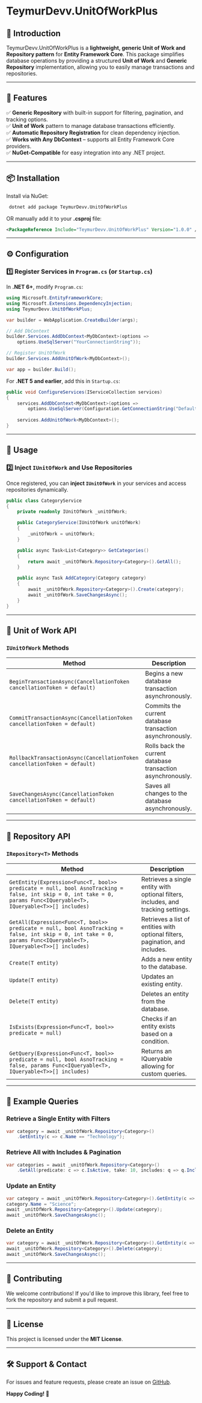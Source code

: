 # TeymurDevv.UnitOfWorkPlus

## 📌 Introduction
TeymurDevv.UnitOfWorkPlus is a **lightweight, generic Unit of Work and Repository pattern** for **Entity Framework Core**. This package simplifies database operations by providing a structured **Unit of Work** and **Generic Repository** implementation, allowing you to easily manage transactions and repositories.

---

## 🚀 Features
✅ **Generic Repository** with built-in support for filtering, pagination, and tracking options.  
✅ **Unit of Work** pattern to manage database transactions efficiently.  
✅ **Automatic Repository Registration** for clean dependency injection.  
✅ **Works with Any DbContext** – supports all Entity Framework Core providers.  
✅ **NuGet-Compatible** for easy integration into any .NET project.  

---

## 📦 Installation
Install via NuGet:
```sh
 dotnet add package TeymurDevv.UnitOfWorkPlus
```

OR manually add it to your **.csproj** file:
```xml
<PackageReference Include="TeymurDevv.UnitOfWorkPlus" Version="1.0.0" />
```

---

## ⚙️ Configuration
### **1️⃣ Register Services in `Program.cs` (or `Startup.cs`)**
In **.NET 6+**, modify `Program.cs`:
```csharp
using Microsoft.EntityFrameworkCore;
using Microsoft.Extensions.DependencyInjection;
using TeymurDevv.UnitOfWorkPlus;

var builder = WebApplication.CreateBuilder(args);

// Add DbContext
builder.Services.AddDbContext<MyDbContext>(options =>
    options.UseSqlServer("YourConnectionString"));

// Register UnitOfWork
builder.Services.AddUnitOfWork<MyDbContext>();

var app = builder.Build();
```

For **.NET 5 and earlier**, add this in `Startup.cs`:
```csharp
public void ConfigureServices(IServiceCollection services)
{
    services.AddDbContext<MyDbContext>(options =>
        options.UseSqlServer(Configuration.GetConnectionString("DefaultConnection")));
    
    services.AddUnitOfWork<MyDbContext>();
}
```

---

## 📌 Usage

### **2️⃣ Inject `IUnitOfWork` and Use Repositories**
Once registered, you can **inject `IUnitOfWork`** in your services and access repositories dynamically.

```csharp
public class CategoryService
{
    private readonly IUnitOfWork _unitOfWork;

    public CategoryService(IUnitOfWork unitOfWork)
    {
        _unitOfWork = unitOfWork;
    }

    public async Task<List<Category>> GetCategories()
    {
        return await _unitOfWork.Repository<Category>().GetAll();
    }

    public async Task AddCategory(Category category)
    {
        await _unitOfWork.Repository<Category>().Create(category);
        await _unitOfWork.SaveChangesAsync();
    }
}
```

---

## 🎯 Unit of Work API
### `IUnitOfWork` Methods
| Method | Description |
|--------|-------------|
| `BeginTransactionAsync(CancellationToken cancellationToken = default)` | Begins a new database transaction asynchronously. |
| `CommitTransactionAsync(CancellationToken cancellationToken = default)` | Commits the current database transaction asynchronously. |
| `RollbackTransactionAsync(CancellationToken cancellationToken = default)` | Rolls back the current database transaction asynchronously. |
| `SaveChangesAsync(CancellationToken cancellationToken = default)` | Saves all changes to the database asynchronously. |

---

## 📌 Repository API
### `IRepository<T>` Methods
| Method | Description |
|--------|-------------|
| `GetEntity(Expression<Func<T, bool>> predicate = null, bool AsnoTracking = false, int skip = 0, int take = 0, params Func<IQueryable<T>, IQueryable<T>>[] includes)` | Retrieves a single entity with optional filters, includes, and tracking settings. |
| `GetAll(Expression<Func<T, bool>> predicate = null, bool AsnoTracking = false, int skip = 0, int take = 0, params Func<IQueryable<T>, IQueryable<T>>[] includes)` | Retrieves a list of entities with optional filters, pagination, and includes. |
| `Create(T entity)` | Adds a new entity to the database. |
| `Update(T entity)` | Updates an existing entity. |
| `Delete(T entity)` | Deletes an entity from the database. |
| `IsExists(Expression<Func<T, bool>> predicate = null)` | Checks if an entity exists based on a condition. |
| `GetQuery(Expression<Func<T, bool>> predicate = null, bool AsnoTracking = false, params Func<IQueryable<T>, IQueryable<T>>[] includes)` | Returns an IQueryable<T> allowing for custom queries. |

---

## 📌 Example Queries
### **Retrieve a Single Entity with Filters**
```csharp
var category = await _unitOfWork.Repository<Category>()
    .GetEntity(c => c.Name == "Technology");
```

### **Retrieve All with Includes & Pagination**
```csharp
var categories = await _unitOfWork.Repository<Category>()
    .GetAll(predicate: c => c.IsActive, take: 10, includes: q => q.Include(c => c.Products));
```

### **Update an Entity**
```csharp
var category = await _unitOfWork.Repository<Category>().GetEntity(c => c.Id == 1);
category.Name = "Science";
await _unitOfWork.Repository<Category>().Update(category);
await _unitOfWork.SaveChangesAsync();
```

### **Delete an Entity**
```csharp
var category = await _unitOfWork.Repository<Category>().GetEntity(c => c.Id == 1);
await _unitOfWork.Repository<Category>().Delete(category);
await _unitOfWork.SaveChangesAsync();
```

---

## 📌 Contributing
We welcome contributions! If you'd like to improve this library, feel free to fork the repository and submit a pull request.

---

## 📜 License
This project is licensed under the **MIT License**.

---

## 🛠 Support & Contact
For issues and feature requests, please create an issue on [GitHub](https://github.com/your-repo-url).

**Happy Coding! 🚀**

